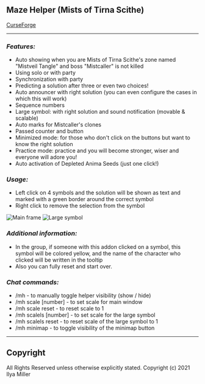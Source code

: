 ## Maze Helper (Mists of Tirna Scithe)

[CurseForge](https://www.curseforge.com/wow/addons/maze-helper-mists-of-tirna-scithe)  

---

### ***Features:***

- Auto showing when you are Mists of Tirna Scithe's zone named "Mistveil Tangle" and boss "Mistcaller" is not killed
- Using solo or with party
- Synchronization with party
- Predicting a solution after three or even two choices!
- Auto announcer with right solution (you can even configure the cases in which this will work)
- Sequence numbers
- Large symbol: with right solution and sound notification (movable & scalable)
- Auto marks for Mistcaller's clones
- Passed counter and button
- Minimized mode: for those who don't click on the buttons but want to know the right solution
- Practice mode: practice and you will become stronger, wiser and everyone will adore you!
- Auto activation of Depleted Anima Seeds (just one click!)

### ***Usage:***

- Left click on 4 symbols and the solution will be shown as text and marked with a green border around the correct symbol
- Right click to remove the selection from the symbol

![Main frame](https://i.imgur.com/d0aS5Y1.gif "Main frame") ![Large symbol](https://i.imgur.com/MmEClPa.gif "Large symbol") 

### ***Additional information:***

- In the group, if someone with this addon clicked on a symbol, this symbol will be colored yellow, and the name of the character who clicked will be written in the tooltip
- Also you can fully reset and start over.

### ***Chat commands:***

- /mh - to manually toggle helper visibility (show / hide)
- /mh scale [number] - to set scale for main window
- /mh scale reset - to reset scale to 1
- /mh scalels [number] - to set scale for the large symbol
- /mh scalels reset - to reset scale of the large symbol to 1
- /mh minimap - to toggle visibility of the minimap button

---

## Copyright

All Rights Reserved unless otherwise explicitly stated.
Copyright (c) 2021 Ilya Miller
